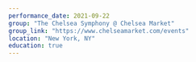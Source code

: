 ```yaml
---
performance_date: 2021-09-22
group: "The Chelsea Symphony @ Chelsea Market"
group_link: "https://www.chelseamarket.com/events"
location: "New York, NY"
education: true
---
```

